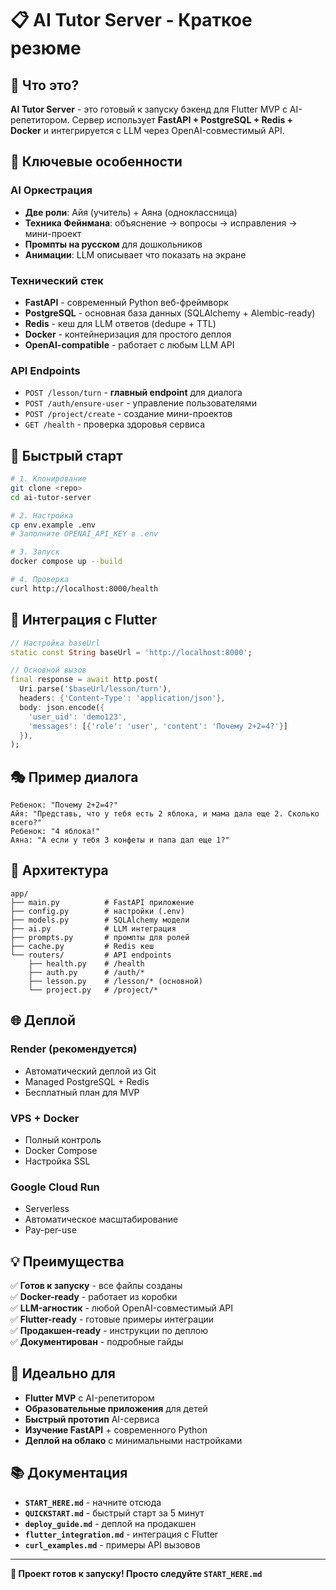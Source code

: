 # 📋 AI Tutor Server - Краткое резюме

## 🎯 Что это?

**AI Tutor Server** - это готовый к запуску бэкенд для Flutter MVP с AI-репетитором. Сервер использует **FastAPI + PostgreSQL + Redis + Docker** и интегрируется с LLM через OpenAI-совместимый API.

## 🧠 Ключевые особенности

### AI Оркестрация
- **Две роли**: Айя (учитель) + Аяна (одноклассница)
- **Техника Фейнмана**: объяснение → вопросы → исправления → мини-проект
- **Промпты на русском** для дошкольников
- **Анимации**: LLM описывает что показать на экране

### Технический стек
- **FastAPI** - современный Python веб-фреймворк
- **PostgreSQL** - основная база данных (SQLAlchemy + Alembic-ready)
- **Redis** - кеш для LLM ответов (dedupe + TTL)
- **Docker** - контейнеризация для простого деплоя
- **OpenAI-compatible** - работает с любым LLM API

### API Endpoints
- `POST /lesson/turn` - **главный endpoint** для диалога
- `POST /auth/ensure-user` - управление пользователями
- `POST /project/create` - создание мини-проектов
- `GET /health` - проверка здоровья сервиса

## 🚀 Быстрый старт

```bash
# 1. Клонирование
git clone <repo>
cd ai-tutor-server

# 2. Настройка
cp env.example .env
# Заполните OPENAI_API_KEY в .env

# 3. Запуск
docker compose up --build

# 4. Проверка
curl http://localhost:8000/health
```

## 📱 Интеграция с Flutter

```dart
// Настройка baseUrl
static const String baseUrl = 'http://localhost:8000';

// Основной вызов
final response = await http.post(
  Uri.parse('$baseUrl/lesson/turn'),
  headers: {'Content-Type': 'application/json'},
  body: json.encode({
    'user_uid': 'demo123',
    'messages': [{'role': 'user', 'content': 'Почему 2+2=4?'}]
  }),
);
```

## 🎭 Пример диалога

```
Ребенок: "Почему 2+2=4?"
Айя: "Представь, что у тебя есть 2 яблока, и мама дала еще 2. Сколько всего?"
Ребенок: "4 яблока!"
Аяна: "А если у тебя 3 конфеты и папа дал еще 1?"
```

## 🔧 Архитектура

```
app/
├── main.py          # FastAPI приложение
├── config.py        # настройки (.env)
├── models.py        # SQLAlchemy модели
├── ai.py            # LLM интеграция
├── prompts.py       # промпты для ролей
├── cache.py         # Redis кеш
└── routers/         # API endpoints
    ├── health.py    # /health
    ├── auth.py      # /auth/*
    ├── lesson.py    # /lesson/* (основной)
    └── project.py   # /project/*
```

## 🌐 Деплой

### Render (рекомендуется)
- Автоматический деплой из Git
- Managed PostgreSQL + Redis
- Бесплатный план для MVP

### VPS + Docker
- Полный контроль
- Docker Compose
- Настройка SSL

### Google Cloud Run
- Serverless
- Автоматическое масштабирование
- Pay-per-use

## 💡 Преимущества

✅ **Готов к запуску** - все файлы созданы  
✅ **Docker-ready** - работает из коробки  
✅ **LLM-агностик** - любой OpenAI-совместимый API  
✅ **Flutter-ready** - готовые примеры интеграции  
✅ **Продакшен-ready** - инструкции по деплою  
✅ **Документирован** - подробные гайды  

## 🎯 Идеально для

- **Flutter MVP** с AI-репетитором
- **Образовательные приложения** для детей
- **Быстрый прототип** AI-сервиса
- **Изучение FastAPI** + современного Python
- **Деплой на облако** с минимальными настройками

## 📚 Документация

- **`START_HERE.md`** - начните отсюда
- **`QUICKSTART.md`** - быстрый старт за 5 минут
- **`deploy_guide.md`** - деплой на продакшен
- **`flutter_integration.md`** - интеграция с Flutter
- **`curl_examples.md`** - примеры API вызовов

---

**🚀 Проект готов к запуску! Просто следуйте `START_HERE.md`** 